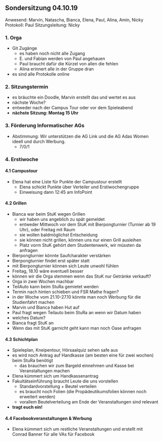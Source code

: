 ---
---

## Sondersitzung 04.10.19

Anwesend: Marvin, Natascha, Bianca, Elena, Paul, Alina, Amin, Nicky
Protokoll: Paul
Sitzungsleitung: Nicky

### 1. Orga
  * Git Zugänge
    * es haben noch nicht alle Zugang 
    * E. und Fabian werden von Paul angehauen
    * Paul braucht dafür die Kürzel von allen die fehlen
    * Alina erinnert alle in der Gruppe dran
  * es sind alle Protokolle online
    
### 2. Sitzungstermin
  * es bräuchte ein Doodle, Marvin erstellt das und wertet es aus
  * nächste Woche? 
  * entweder nach der Campus Tour oder vor dem Spieleabend
  * **nächste Sitzung: Montag 15 Uhr**

### 3. Förderung Informatischer AGs
  * Abstimmung: Wir unterstützen die AG Link und die AG Adas Women ideell und durch Werbung.
    * 7/0/1

### 4. Erstiwoche

#### 4.1 Campustour

  * Elena hat eine Liste für Punkte der Campustour erstellt
    * Elena schickt Punkte über Verteiler und Erstiwochengruppe
    * Einweisung dann 12:45 am InfoPoint
    
#### 4.2 Grillen

  * Bianca war beim StuK wegen Grillen
    * wir haben uns angeblich zu spät gemeldet
    * entweder Mittwoch vor dem StuK mit Bierpongturnier (Turnier ab 19 Uhr), oder Freitag mit Raum
    * sie wollen baldmöglichst Entscheidung
    * sie können nicht grillen, können uns nur einen Grill ausleihen
    * Platz vorm StuK gehört dem Studentenwerk, wir müssten da anfragen
  * Bierpongturnier könnte Saufcharakter verstärken
  * Bierpongturnier findet erst später statt
  * mit Bierpongturnier können sich Leute unwohl fühlen
  * Freitag, 18.10 wäre eventuell besser
  * können wir die Orga stemmen wenn das StuK nur Getränke verkauft?
  * Orga in zwei Wochen machbar
  * TeilAuto kann beim StuRa gemietet werden
  * Termin nach hinten schieben und FSR Mathe fragen?
  * in der Woche vom 21.10-27.10 könnte man noch Werbung für die Studienfahrt machen
  * Marvin und Bianca haben Hut auf
  * Paul fragt wegen Teilauto beim StuRa an wenn wir Datum haben
  * welches Datum? 
  * Bianca fragt StuK an
  * Wenn das mit StuK garnicht geht kann man noch Oase anfragen
  
#### 4.3 Schichtplan

  * Spieleplan, Kneipentour, Hörsaalquiz sehen safe aus
  * es wird noch Antrag auf Handkasse (am besten eine für zwei wochen) beim StuRa benötigt
    * das brauchen wir zum Bargeld einnehmen und Kasse bei Veranstaltungen machen
  * Elena kümmert sich um Handkassenantrag
  * Fakultätseinführung braucht Leute die uns vorstellen
    * Standardvorstellung + Beutel verteilen 
    * es braucht noch Folien (die Propädeutikumsfolien können noch erweitert werden)
    * vorallem Beutelverteilung am Ende der Veranstaltungen sind relevant
  * **tragt euch ein!**

#### 4.4 Facebookveranstaltungen & Werbung

  * Elena kümmert sich um restliche Veranstaltungen und erstellt mit Conrad Banner für alle VAs für Facebook
  